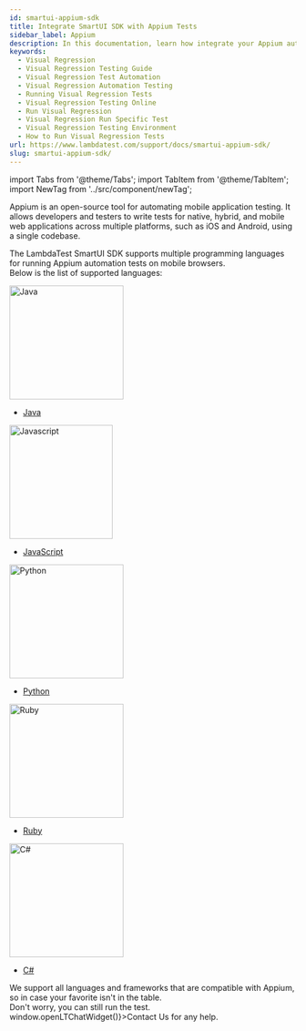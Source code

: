 ```yaml
---
id: smartui-appium-sdk
title: Integrate SmartUI SDK with Appium Tests
sidebar_label: Appium
description: In this documentation, learn how integrate your Appium automated tests with LambdaTest's SmartUI.
keywords:
  - Visual Regression
  - Visual Regression Testing Guide
  - Visual Regression Test Automation
  - Visual Regression Automation Testing
  - Running Visual Regression Tests
  - Visual Regression Testing Online
  - Run Visual Regression
  - Visual Regression Run Specific Test
  - Visual Regression Testing Environment
  - How to Run Visual Regression Tests
url: https://www.lambdatest.com/support/docs/smartui-appium-sdk/
slug: smartui-appium-sdk/
---
```

import Tabs from '@theme/Tabs';
import TabItem from '@theme/TabItem';
import NewTag from '../src/component/newTag';

<script type="application/ld+json"
      dangerouslySetInnerHTML={{ __html: JSON.stringify({
       "@context": "https://schema.org",
        "@type": "BreadcrumbList",
        "itemListElement": [{
          "@type": "ListItem",
          "position": 1,
          "name": "LambdaTest",
          "item": "https://www.lambdatest.com"
        },{
          "@type": "ListItem",
          "position": 2,
          "name": "Support",
          "item": "https://www.lambdatest.com/support/docs/"
        },{
          "@type": "ListItem",
          "position": 3,
          "name": "Smart Visual Testing",
          "item": "https://www.lambdatest.com/support/docs/smartui-appium-sdk/"
        }]
      })
    }}
></script>
Appium is an open-source tool for automating mobile application testing. It allows developers and testers to write tests for native, hybrid, and mobile web applications across multiple platforms, such as iOS and Android, using a single codebase.

The LambdaTest SmartUI SDK supports multiple programming languages for running Appium automation tests on mobile browsers. <br /> Below is the list of supported languages:

<div className="lt_row lt_framework_list_row">
  <div className="lt_col lt_framework_wrapper"> 
    <img loading="lazy" src={require('../assets/images/getting-started/java-icon.webp').default} alt="Java" width="200" height="200" className="language-icon no-zoom"/>
    <ul className="lt_framework_list">
      <li><a href="/support/docs/smartui-selenium-java-sdk/" target="_blank" style={{color: '#0a69da', textDecoration: 'underline'}} >Java</a></li>
    </ul>
  </div>
  
  <div className="lt_col lt_framework_wrapper">
    <img loading="lazy" src={require('../assets/images/getting-started/color-js.webp').default} alt="Javascript" width="181" height="200" className="language-icon no-zoom"/>
    <ul className="lt_framework_list">
      <li><a href="/support/docs/smartui-selenium-js-sdk/" target="_blank" style={{color: '#0a69da', textDecoration: 'underline'}}>JavaScript</a></li>
    </ul>
  </div>

  <div className="lt_col lt_framework_wrapper">
    <img loading="lazy" src={require('../assets/images/getting-started/python-icon.webp').default} alt="Python" width="200" height="200" className="language-icon no-zoom"/>
    <ul className="lt_framework_list">
      <li><a href="/support/docs/smartui-selenium-python-sdk/" target="_blank" style={{color: '#0a69da', textDecoration: 'underline'}}>Python</a></li>
    </ul>
  </div>

  <div className="lt_col lt_framework_wrapper">
     <img loading="lazy" src={require('../assets/images/getting-started/ruby-icon.webp').default} alt="Ruby" width="200" height="200" className="language-icon no-zoom"/>
      <ul className="lt_framework_list">
        <li><a href="/support/docs/smartui-selenium-ruby-sdk/" target="_blank" style={{color: '#0a69da', textDecoration: 'underline'}}>Ruby</a></li>
    </ul>
  </div>
  
  <div className="lt_col lt_framework_wrapper">
    <img loading="lazy" src={require('../assets/images/getting-started/c-sharp-icon.webp').default} alt="C#" width="200" height="200" className="language-icon no-zoom"/>
    <ul className="lt_framework_list">
      <li><a href="/support/docs/smartui-selenium-csharp-sdk/" target="_blank" style={{color: '#0a69da', textDecoration: 'underline'}}>C#</a></li>
    </ul>
  </div>
</div>

<div className="lt-framework-list-footer">
  <p>We support all languages and frameworks that are compatible with Appium, so in case your favorite isn't in the table.<br/>Don't worry, you can still run the test. <span className="doc__lt" onClick={() => window.openLTChatWidget()}>Contact Us</span> for any help.</p>
</div>